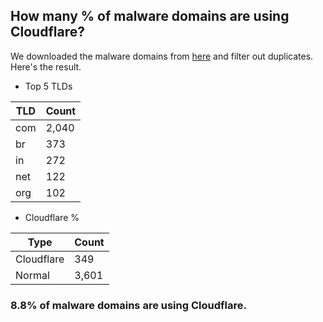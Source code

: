 ## How many % of malware domains are using Cloudflare?


We downloaded the malware domains from [here](https://urlhaus.abuse.ch) and filter out duplicates.
Here's the result.


[//]: # (start replacement)


- Top 5 TLDs

| TLD | Count |
| --- | --- |
| com | 2,040 |
| br | 373 |
| in | 272 |
| net | 122 |
| org | 102 |


- Cloudflare %

| Type | Count |
| --- | --- |
| Cloudflare | 349 |
| Normal | 3,601 |


### 8.8% of malware domains are using Cloudflare.